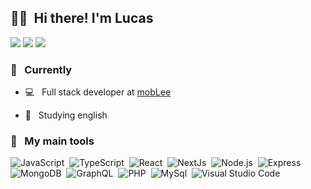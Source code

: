 ## 🙋‍♂️ &nbsp;Hi there! I'm Lucas 

<a href="https://www.linkedin.com/in/lucas-prochnow/"><img src="https://img.shields.io/badge/-Connect-0077B5?style=flat&logo=Linkedin&logoColor=white"/></a>
<a href="mailto:lucas_prochnow@hotmail.com"><img src="https://img.shields.io/badge/-Contact me-D14836?style=flat&logo=Gmail&logoColor=white"/></a>
<a href="https://twitter.com/luketagod"><img src="https://img.shields.io/badge/-Tweet%20me-0077B5?style=flat&logo=twitter&logoColor=white"/></a>

### 🚀 &nbsp; Currently

- 💻 &nbsp; Full stack developer at <a href="https://moblee.com.br">mobLee</a>
   
- 📝 &nbsp; Studying english

### 🧰 &nbsp; My main tools 

![JavaScript](https://img.shields.io/badge/-JavaScript-0D1117?style=flat&logo=javascript)&nbsp;
![TypeScript](https://img.shields.io/badge/-TypeScript-0D1117?style=flat&logo=TypeScript)&nbsp;
![React](https://img.shields.io/badge/-React-0D1117?style=flat&logo=react)&nbsp;
![NextJs](https://img.shields.io/badge/-Next.js-0D1117?style=flat&logo=next.js)&nbsp;
![Node.js](https://img.shields.io/badge/-Node.js-0D1117?style=flat&logo=node.js)&nbsp;
![Express](https://img.shields.io/badge/-Express-0D1117?style=flat&logo=node.js)&nbsp;
![MongoDB](https://img.shields.io/badge/-MongoDB-0D1117?style=flat&logo=mongodb)&nbsp;
![GraphQL](https://img.shields.io/badge/-GraphQL-0D1117?style=flat&logo=graphql)&nbsp;
![PHP](https://img.shields.io/badge/-PHP-0D1117?style=flat&logo=php)&nbsp;
![MySql](https://img.shields.io/badge/-MySQL-0D1117?style=flat&logo=mysql)&nbsp;
![Visual Studio Code](https://img.shields.io/badge/-Visual%20Studio%20Code-0D1117?style=flat&logo=visual-studio-code&logoColor=007ACC)&nbsp;
 


<!--
**lucasprochnow2/lucasprochnow2** is a ✨ _special_ ✨ repository because its `README.md` (this file) appears on your GitHub profile.

Here are some ideas to get you started:

- 🔭 I’m currently working on ...
- 🌱 I’m currently learning ...
- 👯 I’m looking to collaborate on ...
- 🤔 I’m looking for help with ...
- 💬 Ask me about ...
- 📫 How to reach me: ...
- 😄 Pronouns: ...
- ⚡ Fun fact: ...
-->
